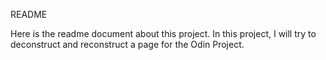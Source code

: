 <!DOCTYPE html>
README
<p>Here is the readme document about this project. In this project, I will try to deconstruct and reconstruct a page for the Odin Project.</p>
